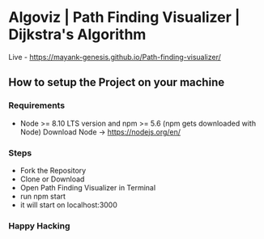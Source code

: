 # Algoviz | Path Finding Visualizer | Dijkstra's Algorithm

Live - https://mayank-genesis.github.io/Path-finding-visualizer/

## How to setup the Project on your machine

### Requirements
* Node >= 8.10 LTS version and npm >= 5.6 (npm gets downloaded with Node) Download Node -> https://nodejs.org/en/

### Steps
* Fork the Repository
* Clone or Download 
* Open Path Finding Visualizer in Terminal
* run npm start
* it will start on localhost:3000

### Happy Hacking
